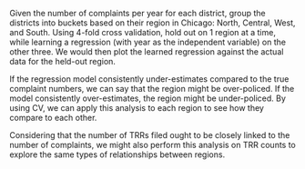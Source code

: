 Given the number of complaints per year for each district, group the districts into buckets based on their region in Chicago: North, Central, West, and South. 
Using 4-fold cross validation, hold out on 1 region at a time, while learning a regression (with year as the independent variable) on the other three. 
We would then plot the learned regression against the actual data for the held-out region.

If the regression model consistently under-estimates compared to the true complaint numbers, we can say that the region might be over-policed. 
If the model consistently over-estimates, the region might be under-policed. 
By using CV, we can apply this analysis to each region to see how they compare to each other.

Considering that the number of TRRs filed ought to be closely linked to the number of complaints, we might also perform this analysis on TRR counts to explore the same types of relationships between regions.